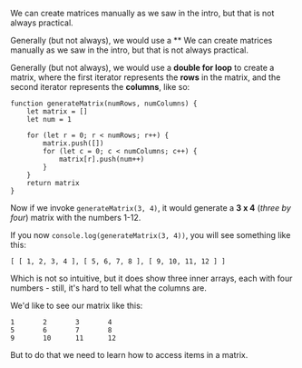 We can create matrices manually as we saw in the intro, but that is not always practical.



Generally (but not always), we would use a **
We can create matrices manually as we saw in the intro, but that is not always practical.

  

Generally (but not always), we would use a **double for loop** to create a matrix, where the first iterator represents the **rows** in the matrix, and the second iterator represents the **columns**, like so:

  
```
function generateMatrix(numRows, numColumns) {
    let matrix = []
    let num = 1
    
    for (let r = 0; r < numRows; r++) {
        matrix.push([])
        for (let c = 0; c < numColumns; c++) {
            matrix[r].push(num++)
        }
    }
    return matrix
}
```

  

Now if we invoke `generateMatrix(3, 4)`, it would generate a **3 x 4** (_three by four_) matrix with the numbers 1-12.

  

If you now `console.log(generateMatrix(3, 4))`, you will see something like this:

```
[ [ 1, 2, 3, 4 ], [ 5, 6, 7, 8 ], [ 9, 10, 11, 12 ] ]
```
  

Which is not so intuitive, but it does show three inner arrays, each with four numbers - still, it's hard to tell what the columns are.

  

We'd like to see our matrix like this:

```
1       2       3       4
5       6       7       8
9       10      11      12
```
  

But to do that we need to learn how to access items in a matrix.